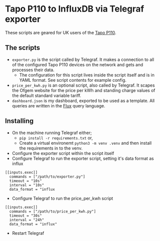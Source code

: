 # Tapo P110 to InfluxDB via Telegraf exporter

These scripts are geared for UK users of the [Tapo P110](https://www.tapo.com/uk/product/smart-plug/tapo-p110/).

## The scripts
* `exporter.py` is the script called by Telegraf. It makes a connection to all of the configured Tapo P110 devices on the network and gets and processes their data.
    * The configuration for this script lives inside the script itself and is in YAML format. See script contents for example config.
* `price_per_kwh.py` is an optional script, also called by Telegraf. It scapes the Ofgem website for the price per kWh and standing charge values of the default standard variable tariff.
* `dashboard.json` is my dashboard, exported to be used as a template. All queries are written in the [Flux](https://docs.influxdata.com/influxdb/v2/query-data/flux/) query language.


## Installing
* On the machine running Telegraf either;
    * `pip install -r requirements.txt` or,
    * Create a virtual environemt `python3 -m venv .venv` and then install the requirements in to the venv.
* Configure the exporter script within the script itself
* Configure Telegraf to run the exporter script, setting it's data format as influx
```
[[inputs.exec]]
  commands = ["/path/to/exporter.py"]
  timeout = "10s"
  interval = "10s"
  data_format = "influx
```
* Configure Telegraf to run the price_per_kwh script
```
[[inputs.exec]]
  commands = ["/path/to/price_per_kwh.py"]
  timeout = "30s"
  interval = "24h"
  data_format = "influx"
```
* Restart Telegraf
